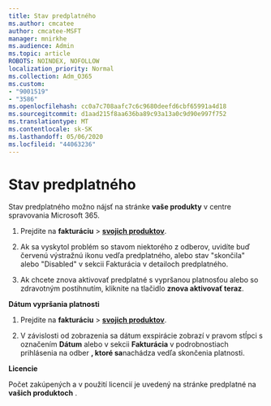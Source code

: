 ```yaml
---
title: Stav predplatného
ms.author: cmcatee
author: cmcatee-MSFT
manager: mnirkhe
ms.audience: Admin
ms.topic: article
ROBOTS: NOINDEX, NOFOLLOW
localization_priority: Normal
ms.collection: Adm_O365
ms.custom:
- "9001519"
- "3586"
ms.openlocfilehash: cc0a7c708aafc7c6c9680deefd6cbf65991a4d18
ms.sourcegitcommit: d1aad215f8aa636ba89c93a13a0c9d90e997f752
ms.translationtype: MT
ms.contentlocale: sk-SK
ms.lasthandoff: 05/06/2020
ms.locfileid: "44063236"
---
```

# <a name="subscription-status"></a>Stav predplatného

Stav predplatného možno nájsť na stránke **vaše produkty** v centre spravovania Microsoft 365.

1. Prejdite na **fakturáciu** > **[svojich produktov](https://go.microsoft.com/fwlink/p/?linkid=842054)**.

2. Ak sa vyskytol problém so stavom niektorého z odberov, uvidíte buď červenú výstražnú ikonu vedľa predplatného, alebo stav "skončila" alebo "Disabled" v sekcii Fakturácia v detailoch predplatného.

3. Ak chcete znova aktivovať predplatné s vypršanou platnosťou alebo so zdravotným postihnutím, kliknite na tlačidlo **znova aktivovať teraz**.

**Dátum vypršania platnosti**

1. Prejdite na **fakturáciu** > **[svojich produktov](https://go.microsoft.com/fwlink/p/?linkid=842054)**.

2. V závislosti od zobrazenia sa dátum exspirácie zobrazí v pravom stĺpci s označením **Dátum** alebo v sekcii **Fakturácia** v podrobnostiach prihlásenia na odber **, ktoré sa**nachádza vedľa skončenia platnosti.

**Licencie**

Počet zakúpených a v použití licencií je uvedený na stránke predplatné na **vašich produktoch** .

